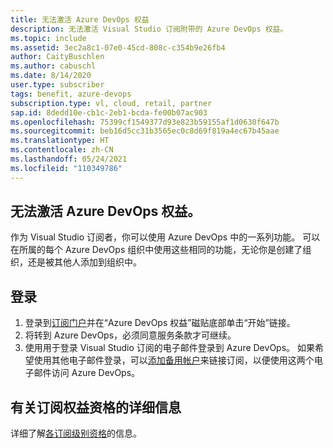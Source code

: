 ```yaml
---
title: 无法激活 Azure DevOps 权益
description: 无法激活 Visual Studio 订阅附带的 Azure DevOps 权益。
ms.topic: include
ms.assetid: 3ec2a8c1-07e0-45cd-808c-c354b9e26fb4
author: CaityBuschlen
ms.author: cabuschl
ms.date: 8/14/2020
user.type: subscriber
tags: benefit, azure-devops
subscription.type: vl, cloud, retail, partner
sap.id: 8dedd10e-cb1c-2eb1-bcda-fe00b07ac903
ms.openlocfilehash: 75399cf1549377d93e823b59155af1d0630f647b
ms.sourcegitcommit: beb16d5cc31b3565ec0c8d69f819a4ec67b45aae
ms.translationtype: HT
ms.contentlocale: zh-CN
ms.lasthandoff: 05/24/2021
ms.locfileid: "110349786"
---
```

## <a name="im-unable-to-activate-my-azure-devops-benefit"></a>无法激活 Azure DevOps 权益。

作为 Visual Studio 订阅者，你可以使用 Azure DevOps 中的一系列功能。 可以在所属的每个 Azure DevOps 组织中使用这些相同的功能，无论你是创建了组织，还是被其他人添加到组织中。  

## <a name="sign-in"></a>登录
1. 登录到[订阅门户](https://my.visualstudio.com/benefits)并在“Azure DevOps 权益”磁贴底部单击“开始”链接。
1. 将转到 Azure DevOps，必须同意服务条款才可继续。 
1. 使用用于登录 Visual Studio 订阅的电子邮件登录到 Azure DevOps。 如果希望使用其他电子邮件登录，可以[添加备用帐户](https://docs.microsoft.com/visualstudio/subscriptions/vs-alternate-identity)来链接订阅，以便使用这两个电子邮件访问 Azure DevOps。 

## <a name="more-information-about-subscription-benefit-eligibility"></a>有关订阅权益资格的详细信息 
详细了解[各订阅级别资格](https://docs.microsoft.com/visualstudio/subscriptions/vs-azure-devops)的信息。